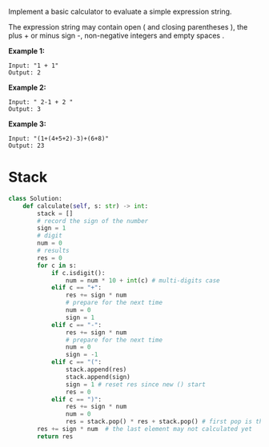 Implement a basic calculator to evaluate a simple expression string.

The expression string may contain open ( and closing parentheses ), the plus + or minus sign -, non-negative integers and empty spaces .

**Example 1:**
```
Input: "1 + 1"
Output: 2
```
**Example 2:**
```
Input: " 2-1 + 2 "
Output: 3
```
**Example 3:**
```
Input: "(1+(4+5+2)-3)+(6+8)"
Output: 23
```
# Stack
```python
class Solution:
    def calculate(self, s: str) -> int:
        stack = []
        # record the sign of the number
        sign = 1
        # digit
        num = 0
        # results
        res = 0
        for c in s:
            if c.isdigit():
                num = num * 10 + int(c) # multi-digits case
            elif c == "+":
                res += sign * num
                # prepare for the next time
                num = 0
                sign = 1
            elif c == "-":
                res += sign * num
                # prepare for the next time
                num = 0
                sign = -1
            elif c == "(":
                stack.append(res)
                stack.append(sign)
                sign = 1 # reset res since new () start
                res = 0
            elif c == ")":
                res += sign * num
                num = 0
                res = stack.pop() * res + stack.pop() # first pop is the sign, second is the last res
        res += sign * num  # the last element may not calculated yet
        return res
```